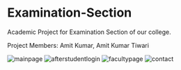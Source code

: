 # Examination-Section
Academic Project for Examination Section of our college.

Project Members: Amit Kumar, Amit Kumar Tiwari


![mainpage](https://user-images.githubusercontent.com/28644764/38176213-ca4f3650-3608-11e8-8f97-d34452090a0e.PNG)
![afterstudentlogin](https://user-images.githubusercontent.com/28644764/38176214-cbd97ada-3608-11e8-847e-4ac9655f0233.PNG)
![facultypage](https://user-images.githubusercontent.com/28644764/38176216-d17b87a8-3608-11e8-9fc9-04bceeddd340.PNG)
![contact](https://user-images.githubusercontent.com/28644764/38176215-cf304a9c-3608-11e8-8458-1c4793ce547f.PNG)
